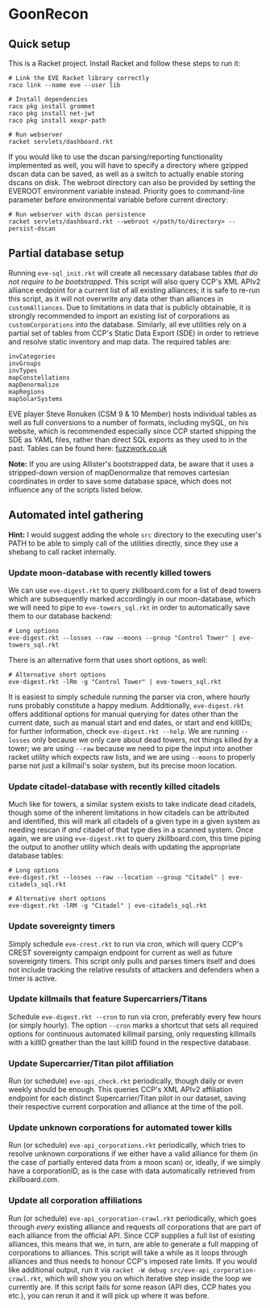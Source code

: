 GoonRecon
=========

## Quick setup

This is a Racket project. Install Racket and follow these steps to run it:

```
# Link the EVE Racket library correctly
raco link --name eve --user lib

# Install dependencies
raco pkg install grommet
raco pkg install net-jwt
raco pkg install xexpr-path

# Run webserver
racket servlets/dashboard.rkt
```

If you would like to use the dscan parsing/reporting functionality implemented
as well, you will have to specify a directory where gzipped dscan data can be
saved, as well as a switch to actually enable storing dscans on disk. The
webroot directory can also be provided by setting the EVEROOT environment
variable instead. Priority goes to command-line parameter before environmental
variable before current directory:

```
# Run webserver with dscan persistence
racket servlets/dashboard.rkt --webroot </path/to/directory> --persist-dscan
```

## Partial database setup

Running `eve-sql_init.rkt` will create all necessary database tables *that do
not require to be bootstrapped*. This script will also query CCP's XML APIv2
alliance endpoint for a current list of all existing alliances; it is safe to
re-run this script, as it will not overwrite any data other than alliances in
`customAlliances`. Due to limitations in data that is publicly obtainable, it
is strongly recommended to import an existing list of corporations as
`customCorporations` into the database. Similarly, all eve utilities rely on a
partial set of tables from CCP's Static Data Export (SDE) in order to retrieve
and resolve static inventory and map data. The required tables are:

```
invCategories
invGroups
invTypes
mapConstellations
mapDenormalize
mapRegions
mapSolarSystems
```

EVE player Steve Ronuken (CSM 9 & 10 Member) hosts individual tables as well
as full conversions to a number of formats, including mySQL, on his website,
which is recommended especially since CCP started shipping the SDE as YAML
files, rather than direct SQL exports as they used to in the past. Tables can
be found here: [fuzzwork.co.uk](https://www.fuzzwork.co.uk/dump/latest/)

**Note:** If you are using Allister's bootstrapped data, be aware that it uses
a stripped-down version of mapDenormalize that removes cartesian coordinates
in order to save some database space, which does not influence any of the
scripts listed below.

## Automated intel gathering

**Hint:** I would suggest adding the whole `src` directory to the executing
  user's PATH to be able to simply call of the utilities directly, since they
  use a shebang to call racket internally.

### Update moon-database with recently killed towers

We can use `eve-digest.rkt` to query zkillboard.com for a list of dead towers
which are subsequently marked accordingly in our moon-database, which we will
need to pipe to `eve-towers_sql.rkt` in order to automatically save them to
our database backend:

```
# Long options
eve-digest.rkt --losses --raw --moons --group "Control Tower" | eve-towers_sql.rkt
```

There is an alternative form that uses short options, as well:

```
# Alternative short options
eve-digest.rkt -lRm -g "Control Tower" | eve-towers_sql.rkt
```

It is easiest to simply schedule running the parser via cron, where hourly
runs probably constitute a happy medium. Additionally, `eve-digest.rkt` offers
additional options for manual querying for dates other than the current date,
such as manual start and end dates, or start and end killIDs; for further
information, check `eve-digest.rkt --help`. We are running `--losses` only
because we only care about dead towers, not things killed *by* a tower; we are
using `--raw` because we need to pipe the input into another racket utility
which expects raw lists, and we are using `--moons` to properly parse not just
a killmail's solar system, but its precise moon location.

### Update citadel-database with recently killed citadels

Much like for towers, a similar system exists to take indicate dead citadels,
though some of the inherent limitations in how citadels can be attributed and
identified, this will mark all citadels of a given type in a given system as
needing rescan if *and* citadel of that type dies in a scanned system. Once
again, we are using `eve-digest.rkt` to query zkillboard.com, this time piping
the output to another utility which deals with updating the appropriate
database tables:

```
# Long options
eve-digest.rkt --losses --raw --location --group "Citadel" | eve-citadels_sql.rkt

# Alternative short options
eve-digest.rkt -lRM -g "Citadel" | eve-citadels_sql.rkt
```

### Update sovereignty timers

Simply schedule `eve-crest.rkt` to run via cron, which will query CCP's CREST
sovereignty campaign endpoint for current as well as future sovereignty
timers. This script only pulls and parses timers itself and does not include
tracking the relative resulsts of attackers and defenders when a timer is
active.

### Update killmails that feature Supercarriers/Titans

Schedule `eve-digest.rkt --cron` to run via cron, preferably every few hours (or
simply hourly). The option `--cron` marks a shortcut that sets all required
options for continuous automated killmail parsing, only requesting killmails
with a killID greather than the last killID found in the respective database.

### Update Supercarrier/Titan pilot affiliation

Run (or schedule) `eve-api_check.rkt` periodically, though daily or even
weekly should be enough. This queries CCP's XML APIv2 affiliation endpoint for
each distinct Supercarrier/Titan pilot in our dataset, saving their respective
current corporation and alliance at the time of the poll.

### Update unknown corporations for automated tower kills

Run (or schedule) `eve-api_corporations.rkt` periodically, which tries to
resolve unknown corporations if we either have a valid alliance for them (in
the case of partially entered data from a moon scan) or, ideally, if we simply
have a corporationID, as is the case with data automatically retrieved from
zkillboard.com.

### Update all corporation affiliations

Run (or schedule) `eve-api_corporation-crawl.rkt` periodically, which goes
through *every* existing alliance and requests *all* corporations that are
part of each alliance from the official API. Since CCP supplies a full list of
existing alliances, this means that we, in turn, are able to generate a full
mapping of corporations to alliances. This script will take a while as it
loops through alliances and thus needs to honour CCP's imposed rate limits. If
you would like additional output, run it via `racket -W debug
src/eve-api_corporation-crawl.rkt`, which will show you on which iterative
step inside the loop we currently are. If this script fails for some reason
(API dies, CCP hates you etc.), you can rerun it and it will pick up where it
was before.
